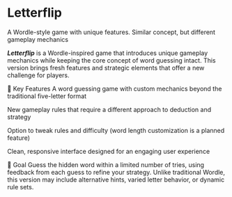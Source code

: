 # Letterflip
A Wordle-style game with unique features. Similar concept, but different gameplay mechanics

***Letterflip*** is a Wordle-inspired game that introduces unique gameplay mechanics while keeping the core concept of word guessing intact. This version brings fresh features and strategic elements that offer a new challenge for players.

🧩 Key Features
A word guessing game with custom mechanics beyond the traditional five-letter format

New gameplay rules that require a different approach to deduction and strategy

Option to tweak rules and difficulty (word length customization is a planned feature)

Clean, responsive interface designed for an engaging user experience

🎯 Goal
Guess the hidden word within a limited number of tries, using feedback from each guess to refine your strategy. Unlike traditional Wordle, this version may include alternative hints, varied letter behavior, or dynamic rule sets.
